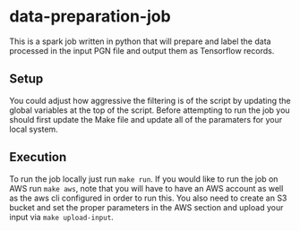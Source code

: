 # data-preparation-job

This is a spark job written in python that will prepare and label the data processed in the input PGN file and output them as
Tensorflow records.

## Setup

You could adjust how aggressive the filtering is of the script by updating the global variables at the top of the script.
Before attempting to run the job you should first update the Make file and update all of the paramaters for your local system.

## Execution

To run the job locally just run `make run`. If you would like to run the job on AWS run `make aws`, note that you will have to have an AWS
account as well as the aws cli configured in order to run this. You also need to create an S3 bucket and set the proper parameters in the 
AWS section and upload your input via `make upload-input`.
